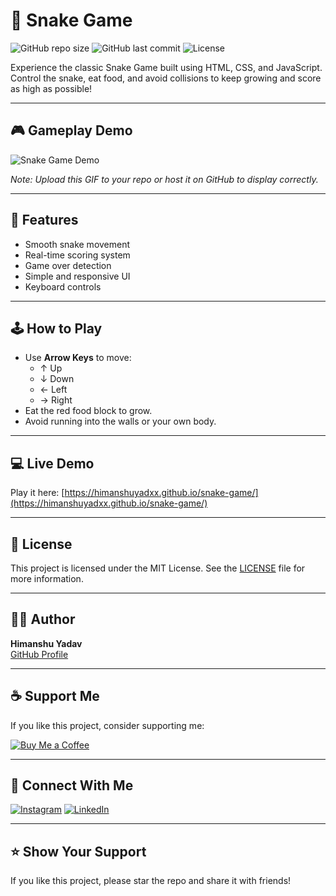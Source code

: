# 🐍 Snake Game

![GitHub repo size](https://img.shields.io/github/repo-size/HimanshuYadxx/snake-game)
![GitHub last commit](https://img.shields.io/github/last-commit/HimanshuYadxx/snake-game)
![License](https://img.shields.io/github/license/HimanshuYadxx/snake-game)

Experience the classic Snake Game built using HTML, CSS, and JavaScript. Control the snake, eat food, and avoid collisions to keep growing and score as high as possible!

---

## 🎮 Gameplay Demo

![Snake Game Demo](snake_game_demo.gif)

*Note: Upload this GIF to your repo or host it on GitHub to display correctly.*

---

## 🚀 Features

- Smooth snake movement  
- Real-time scoring system  
- Game over detection  
- Simple and responsive UI  
- Keyboard controls  

---

## 🕹️ How to Play

- Use **Arrow Keys** to move:
  - ↑ Up
  - ↓ Down
  - ← Left
  - → Right
- Eat the red food block to grow.
- Avoid running into the walls or your own body.

---

## 💻 Live Demo

Play it here: [https://himanshuyadxx.github.io/snake-game/](https://himanshuyadxx.github.io/snake-game/)

---

## 📜 License

This project is licensed under the MIT License. See the [LICENSE](LICENSE) file for more information.

---

## 👨‍💻 Author

**Himanshu Yadav**  
[GitHub Profile](https://github.com/HimanshuYadxx)

---

## ☕ Support Me

If you like this project, consider supporting me:

[![Buy Me a Coffee](https://img.shields.io/badge/Buy%20Me%20a%20Coffee-orange?logo=buy-me-a-coffee&style=for-the-badge)](https://www.buymeacoffee.com/yourusername)

---

## 🔗 Connect With Me

[![Instagram](https://img.shields.io/badge/Instagram-@yourusername-E4405F?logo=instagram&logoColor=white&style=for-the-badge)](https://instagram.com/himanshuyadxx)
[![LinkedIn](https://img.shields.io/badge/LinkedIn-@yourusername-0077B5?logo=linkedin&logoColor=white&style=for-the-badge)](https://www.linkedin.com/in/himanshuyadxx)

---

## ⭐️ Show Your Support

If you like this project, please star the repo and share it with friends!
